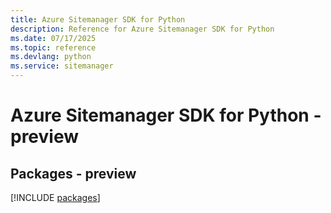 ```yaml
---
title: Azure Sitemanager SDK for Python
description: Reference for Azure Sitemanager SDK for Python
ms.date: 07/17/2025
ms.topic: reference
ms.devlang: python
ms.service: sitemanager
---
```

# Azure Sitemanager SDK for Python - preview
## Packages - preview
[!INCLUDE [packages](sitemanager-index.md)]